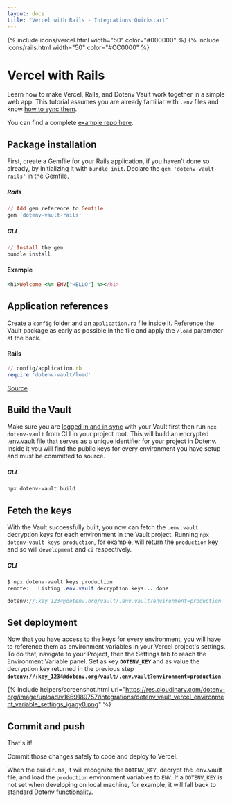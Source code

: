 ```yaml
---
layout: docs
title: "Vercel with Rails - Integrations Quickstart"
---
```


{% include icons/vercel.html width="50" color="#000000" %}
{% include icons/rails.html width="50" color="#CC0000" %}

# __Vercel with Rails__

Learn how to make Vercel, Rails, and Dotenv Vault work together in a simple web app. This tutorial assumes you are already familiar with `.env` files and know [how to sync them](/docs/tutorials/sync).

You can find a complete [example repo here](https://github.com/dotenv-org/integration-example-vercel-rails).

## Package installation
First, create a Gemfile for your Rails application, if you haven't done so already, by initializing it with `bundle init`. Declare the `gem 'dotenv-vault-rails'` in the Gemfile.
##### Rails
```Ruby
// Add gem reference to Gemfile
gem 'dotenv-vault-rails'
```
##### CLI
```Ruby
// Install the gem
bundle install
```
#### Example
```Ruby
<h1>Welcome <%= ENV["HELLO"] %></h1>
```

## Application references
Create a `config` folder and an `application.rb` file inside it. Reference the Vault package as early as possible in the file and apply the `/load` parameter at the back.

#### Rails
```Ruby
// config/application.rb
require 'dotenv-vault/load'
```

[Source](https://github.com/dotenv-org/integration-example-vercel-rails/blob/main/config/application.rb)

## Build the Vault
Make sure you are [logged in and in sync](/docs/tutorials/sync) with your Vault first then run `npx dotenv-vault` from CLI in your project root. This will build an encrypted .env.vault file that serves as a unique identifier for your project in Dotenv. Inside it you will find the public keys for every environment you have setup and must be committed to source.

##### CLI
```Java
npx dotenv-vault build
```

## Fetch the keys
With the Vault successfully built, you now can fetch the `.env.vault` decryption keys for each environment in the Vault project. Running `npx dotenv-vault keys production`, for example, will return the `production` key and so will `development` and `ci` respectively.

##### CLI
```Java
$ npx dotenv-vault keys production
remote:   Listing .env.vault decryption keys... done

dotenv://:key_1234@dotenv.org/vault/.env.vault?environment=production
```

## Set deployment
Now that you have access to the keys for every environment, you will have to reference them as environment variables in your Vercel project's settings. To do that, navigate to your Project, then the Settings tab to reach the Environment Variable panel. Set as key **`DOTENV_KEY`** and as value the decryption key returned in the previous step **`dotenv://:key_1234@dotenv.org/vault/.env.vault?environment=production`**.

{% include helpers/screenshot.html url="https://res.cloudinary.com/dotenv-org/image/upload/v1669189757/integrations/dotenv_vault_vercel_environment_variable_settings_igagy0.png" %}

## Commit and push
That's it!

Commit those changes safely to code and deploy to Vercel.

When the build runs, it will recognize the `DOTENV_KEY`, decrypt the .env.vault file, and load the `production` environment variables to `ENV`. If a `DOTENV_KEY` is not set when developing on local machine, for example, it will fall back to standard Dotenv functionality.
